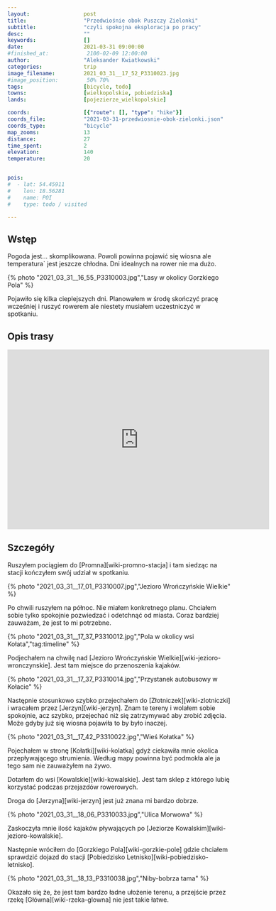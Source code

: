```yaml
---
layout:                 post
title:                  "Przedwiośnie obok Puszczy Zielonki"
subtitle:               "czyli spokojna eksploracja po pracy"
desc:                   ""
keywords:               []
date:                   2021-03-31 09:00:00
#finished_at:            2100-02-09 12:00:00
author:                 "Aleksander Kwiatkowski"
categories:             trip
image_filename:         2021_03_31__17_52_P3310023.jpg
#image_position:         50% 70%
tags:                   [bicycle, todo]
towns:                  [wielkopolskie, pobiedziska]
lands:                  [pojezierze_wielkopolskie]

coords:                 [{"route": [], "type": "hike"}]
coords_file:            "2021-03-31-przedwiosnie-obok-zielonki.json"
coords_type:            "bicycle"
map_zooms:              13
distance:               27
time_spent:             2
elevation:              140
temperature:            20


pois:
#  - lat: 54.45911
#    lon: 18.56281
#    name: POI
#    type: todo / visited

---
```



## Wstęp

Pogoda jest... skomplikowana. Powoli powinna pojawić się wiosna ale temperatura`
jest jeszcze chłodna. Dni idealnych na rower nie ma dużo.

{% photo "2021_03_31__16_55_P3310003.jpg","Lasy w okolicy Gorzkiego Pola" %}

Pojawiło się kilka cieplejszych dni. Planowałem w środę skończyć pracę wcześniej
i ruszyć rowerem ale niestety musiałem uczestniczyć w spotkaniu.

## Opis trasy

<iframe height='405' width='590' frameborder='0' allowtransparency='true' scrolling='no' src='https://www.strava.com/activities/5044674984/embed/407f0822c75c60b5366b8008ecf90b1ff6e9b0c1'></iframe>

## Szczegóły

Ruszyłem pociągiem do [Promna][wiki-promno-stacja] i tam siedząc na stacji
kończyłem swój udział w spotkaniu.

{% photo "2021_03_31__17_01_P3310007.jpg","Jezioro Wrończyńskie Wielkie" %}

Po chwili ruszyłem na północ. Nie miałem konkretnego planu. Chciałem sobie tylko
spokojnie pozwiedzać i odetchnąć od miasta. Coraz bardziej zauważam,
że jest to mi potrzebne.

{% photo "2021_03_31__17_37_P3310012.jpg","Pola w okolicy wsi Kołata","tag:timeline" %}

Podjechałem na chwilę nad [Jezioro Wrończyńskie Wielkie][wiki-jezioro-wronczynskie].
Jest tam miejsce do przenoszenia kajaków.

{% photo "2021_03_31__17_37_P3310014.jpg","Przystanek autobusowy w Kołacie" %}

Następnie stosunkowo szybko przejechałem do [Złotniczek][wiki-zlotniczki]
i wracałem przez [Jerzyn][wiki-jerzyn]. Znam te tereny i wolałem
sobie spokojnie, acz szybko, przejechać niż się zatrzymywać aby zrobić zdjęcia.
Może gdyby już się wiosna pojawiła to by było inaczej.

{% photo "2021_03_31__17_42_P3310022.jpg","Wieś Kołatka" %}

Pojechałem w stronę [Kołatki][wiki-kolatka] gdyż ciekawiła mnie
okolica przepływającego strumienia. Według mapy powinna być podmokła ale ja
tego sam nie zauważyłem na żywo.

Dotarłem do wsi [Kowalskie][wiki-kowalskie]. Jest tam sklep z którego
lubię korzystać podczas przejazdów rowerowych.

Droga do [Jerzyna][wiki-jerzyn] jest już znana mi bardzo dobrze.

{% photo "2021_03_31__18_06_P3310033.jpg","Ulica Morwowa" %}

Zaskoczyła mnie ilość kajaków pływających po [Jeziorze Kowalskim][wiki-jezioro-kowalskie].

Następnie wróciłem do [Gorzkiego Pola][wiki-gorzkie-pole] gdzie chciałem sprawdzić
dojazd do stacji [Pobiedzisko Letnisko][wiki-pobiedzisko-letnisko].

{% photo "2021_03_31__18_13_P3310038.jpg","Niby-bobrza tama" %}

Okazało się że, że jest tam bardzo ładne ułożenie terenu, a przejście
przez rzekę [Główna][wiki-rzeka-glowna] nie jest takie łatwe.
